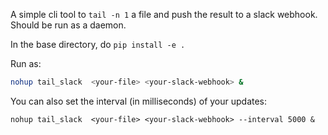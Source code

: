 A simple cli tool to `tail -n 1` a file and push the result to a slack webhook. Should be run as a daemon.

In the base directory, do `pip install -e .`

Run as:

```bash
nohup tail_slack  <your-file> <your-slack-webhook> &
```

You can also set the interval (in milliseconds) of your updates: 

```
nohup tail_slack  <your-file> <your-slack-webhook> --interval 5000 &
```
